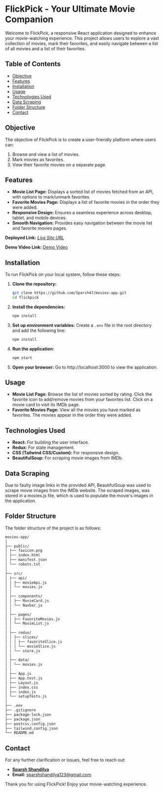 # FlickPick - Your Ultimate Movie Companion

Welcome to FlickPick, a responsive React application designed to enhance your movie-watching experience. This project allows users to explore a vast collection of movies, mark their favorites, and easily navigate between a list of all movies and a list of their favorites.

## Table of Contents

- [Objective](#objective)
- [Features](#features)
- [Installation](#installation)
- [Usage](#usage)
- [Technologies Used](#technologies-used)
- [Data Scraping](#data-scraping)
- [Folder Structure](#folder-structure)
- [Contact](#contact)

## Objective

The objective of FlickPick is to create a user-friendly platform where users can:

1. Browse and view a list of movies.
2. Mark movies as favorites.
3. View their favorite movies on a separate page.

## Features

- **Movie List Page:** Displays a sorted list of movies fetched from an API, with options to mark/unmark favorites.
- **Favorite Movies Page:** Displays a list of favorite movies in the order they were added.
- **Responsive Design:** Ensures a seamless experience across desktop, tablet, and mobile devices.
- **Smooth Navigation:** Provides easy navigation between the movie list and favorite movies pages.

**Deployed Link:** _[Live Site URL](https://flick-pick-xi.vercel.app/)_

**Demo Video Link:** [Demo Video](https://drive.google.com/file/d/113mIT4A9eb-YHjJVn8YwqTI7TK3nrznP/view?usp=sharing)

## Installation

To run FlickPick on your local system, follow these steps:

1. **Clone the repository:**
   ```bash
   git clone https://github.com/Sparsh47/movies-app.git
   cd flickpick
   ```
2. **Install the dependencies:**
   ```bash
   npm install
   ```
3. **Set up environment variables:**
   Create a `.env` file in the root directory and add the following line:
   ```bash
   npm install
   ```
4. **Run the application:**
   ```bash
   npm start
   ```
5. **Open your browser:**
   Go to http://localhost:3000 to view the application.

## Usage

- **Movie List Page:** Browse the list of movies sorted by rating. Click the favorite icon to add/remove movies from your favorites list. Click on a movie card to visit its IMDb page.
- **Favorite Movies Page:** View all the movies you have marked as favorites. The movies appear in the order they were added.

## Technologies Used

- **React:** For building the user interface.
- **Redux:** For state management.
- **CSS (Tailwind CSS/Custom):** For responsive design.
- **BeautifulSoup:** For scraping movie images from IMDb.

## Data Scraping

Due to faulty image links in the provided API, BeautifulSoup was used to scrape movie images from the IMDb website. The scraped images, was stored in a movies.js file, which is used to populate the movie's images in the application.

## Folder Structure

The folder structure of the project is as follows:

```bash
movies-app/
│
├── public/
│ ├── favicon.png
│ ├── index.html
│ ├── manifest.json
│ └── robots.txt
│
├── src/
│ ├── api/
│ │ ├── movieApi.js
│ │ └── movies.js
│ │
│ ├── components/
│ │ ├── MovieCard.js
│ │ └── Navbar.js
│ │
│ ├── pages/
│ │ ├── FavoriteMovies.js
│ │ └── MovieList.js
│ │
│ ├── redux/
│ │ ├── slices/
│ │ │ ├── favoriteSlice.js
│ │ │ └── movieSlice.js
│ │ └── store.js
│ │
│ ├── data/
│ │ └── movies.js
│ │
│ ├── App.js
│ ├── App.test.js
│ ├── Layout.js
│ ├── index.css
│ ├── index.js
│ └── setupTests.js
│
├── .env
├── .gitignore
├── package-lock.json
├── package.json
├── postcss.config.json
├── tailwind.config.json
└── README.md
```

## Contact

For any further clarification or issues, feel free to reach out:

- **[Sparsh Shandilya](https://www.linkedin.com/in/sparshshandilya/)**
- **Email:** sparshshandilya123@gmail.com

Thank you for using FlickPick! Enjoy your movie-watching experience.
